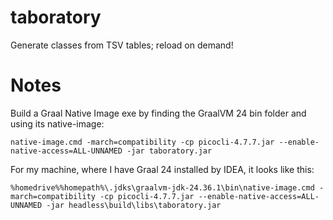 # taboratory
Generate classes from TSV tables; reload on demand!


# Notes

Build a Graal Native Image exe by finding the GraalVM 24 bin folder and using its native-image:

`native-image.cmd -march=compatibility -cp picocli-4.7.7.jar --enable-native-access=ALL-UNNAMED -jar taboratory.jar`

For my machine, where I have Graal 24 installed by IDEA, it looks like this:

`%homedrive%%homepath%\.jdks\graalvm-jdk-24.36.1\bin\native-image.cmd -march=compatibility -cp picocli-4.7.7.jar --enable-native-access=ALL-UNNAMED -jar headless\build\libs\taboratory.jar`